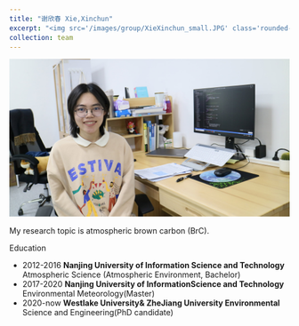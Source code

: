 ```yaml
---
title: "谢欣春 Xie,Xinchun"
excerpt: "<img src='/images/group/XieXinchun_small.JPG' class='rounded-corners'><br/>PhD student"
collection: team
---
```

<img src='/images/group/XieXinchun.JPG' class='rounded-corners'>

My research topic is atmospheric brown carbon (BrC).

Education
* 2012-2016 **Nanjing University of Information Science and Technology** Atmospheric Science (Atmospheric Environment, Bachelor)
* 2017-2020 **Nanjing University of InformationScience and Technology** Environmental Meteorology(Master)
* 2020-now **Westlake University& ZheJiang University Environmental** Science and Engineering(PhD candidate)
